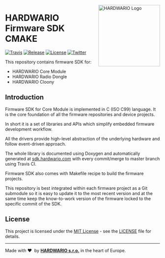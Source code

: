 <a href="https://www.hardwario.com/"><img src="https://www.hardwario.com/ci/assets/hw-logo.svg" width="200" alt="HARDWARIO Logo" align="right"></a>

# HARDWARIO Firmware SDK CMAKE

[![Travis](https://img.shields.io/travis/hardwario/twr-sdk/master.svg)](https://travis-ci.org/hardwario/twr-sdk)
[![Release](https://img.shields.io/github/release/hardwario/twr-sdk.svg)](https://github.com/hardwario/twr-sdk/releases)
[![License](https://img.shields.io/github/license/hardwario/twr-sdk.svg)](https://github.com/hardwario/twr-sdk/blob/master/LICENSE)
[![Twitter](https://img.shields.io/twitter/follow/hardwario_en.svg?style=social&label=Follow)](https://twitter.com/hardwario_en)

This repository contains firmware SDK for:

* HARDWARIO Core Module
* HARDWARIO Radio Dongle
* HARDWARIO Cloony

## Introduction

Firmware SDK for Core Module is implemented in C (ISO C99) language.
It is the core foundation of all the firmware repositories and device projects.

In short it is a set of libraries and APIs which simplify embedded firmware development workflow.

All the drivers provide high-level abstraction of the underlying hardware and follow event-driven approach.

The whole library is documented using Doxygen and automatically generated at [sdk.hardwario.com](http://sdk.hardwario.com) with every commit/merge to master branch using Travis CI.

Firmware SDK also comes with Makefile recipe to build the firmware projects.

This repository is best integrated within each firmware project as a Git submodule so it is easy to update it to the most recent version and at the same time keep the know-to-work version of the firmware locked to the specific commit of the SDK.

## License

This project is licensed under the [MIT License](https://opensource.org/licenses/MIT/) - see the [LICENSE](LICENSE) file for details.

---

Made with &#x2764;&nbsp; by [**HARDWARIO s.r.o.**](https://www.hardwario.com/) in the heart of Europe.
